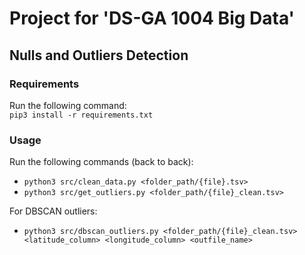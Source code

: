 # Project for 'DS-GA 1004 Big Data'
 ## Nulls and Outliers Detection


### Requirements
Run the following command:
<br>
`pip3 install -r requirements.txt`

### Usage
Run the following commands (back to back):
 - `python3 src/clean_data.py <folder_path/{file}.tsv>`
 - `python3 src/get_outliers.py <folder_path/{file}_clean.tsv>`

For DBSCAN outliers:
 - `python3 src/dbscan_outliers.py <folder_path/{file}_clean.tsv> <latitude_column> <longitude_column> <outfile_name>`

